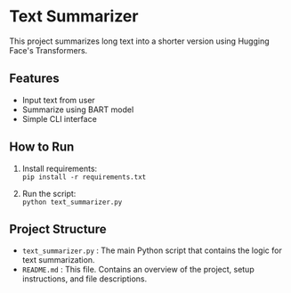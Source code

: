 # Text Summarizer

This project summarizes long text into a shorter version using Hugging Face's Transformers.

## Features
- Input text from user
- Summarize using BART model
- Simple CLI interface

## How to Run
1. Install requirements:  
   `pip install -r requirements.txt`

2. Run the script:  
   `python text_summarizer.py`
## Project Structure

- `text_summarizer.py` : The main Python script that contains the logic for text summarization.
- `README.md` : This file. Contains an overview of the project, setup instructions, and file descriptions.
